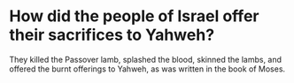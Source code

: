 # How did the people of Israel offer their sacrifices to Yahweh?

They killed the Passover lamb, splashed the blood, skinned the lambs, and offered the burnt offerings to Yahweh, as was written in the book of Moses.
